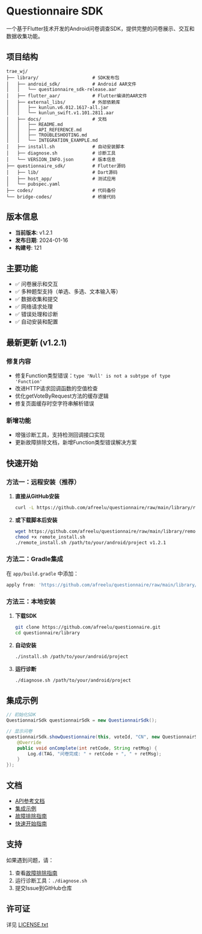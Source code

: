 # Questionnaire SDK

一个基于Flutter技术开发的Android问卷调查SDK，提供完整的问卷展示、交互和数据收集功能。

## 项目结构

```
trae_wj/
├── library/                    # SDK发布包
│   ├── android_sdk/            # Android AAR文件
│   │   └── questionnaire_sdk-release.aar
│   ├── flutter_aar/            # Flutter编译的AAR文件
│   ├── external_libs/          # 外部依赖库
│   │   ├── kunlun.v6.012.1617-all.jar
│   │   └── kunlun_swift.v1.101.2811.aar
│   ├── docs/                   # 文档
│   │   ├── README.md
│   │   ├── API_REFERENCE.md
│   │   ├── TROUBLESHOOTING.md
│   │   └── INTEGRATION_EXAMPLE.md
│   ├── install.sh              # 自动安装脚本
│   ├── diagnose.sh             # 诊断工具
│   └── VERSION_INFO.json       # 版本信息
├── questionnaire_sdk/          # Flutter源码
│   ├── lib/                    # Dart源码
│   ├── host_app/               # 测试应用
│   └── pubspec.yaml
├── codes/                      # 代码备份
└── bridge-codes/               # 桥接代码
```

## 版本信息

- **当前版本**: v1.2.1
- **发布日期**: 2024-01-16
- **构建号**: 121

## 主要功能

- ✅ 问卷展示和交互
- ✅ 多种题型支持（单选、多选、文本输入等）
- ✅ 数据收集和提交
- ✅ 网络请求处理
- ✅ 错误处理和诊断
- ✅ 自动安装和配置

## 最新更新 (v1.2.1)

### 修复内容
- 修复Function类型错误：`type 'Null' is not a subtype of type 'Function'`
- 改进HTTP请求回调函数的空值检查
- 优化getVoteByRequest方法的缓存逻辑
- 修复页面缓存时空字符串解析错误

### 新增功能
- 增强诊断工具，支持检测回调接口实现
- 更新故障排除文档，新增Function类型错误解决方案

## 快速开始

### 方法一：远程安装（推荐）

1. **直接从GitHub安装**
   ```bash
   curl -L https://github.com/afreelu/questionnaire/raw/main/library/remote_install.sh | bash -s /path/to/your/android/project
   ```

2. **或下载脚本后安装**
   ```bash
   wget https://github.com/afreelu/questionnaire/raw/main/library/remote_install.sh
   chmod +x remote_install.sh
   ./remote_install.sh /path/to/your/android/project v1.2.1
   ```

### 方法二：Gradle集成

在 `app/build.gradle` 中添加：
```gradle
apply from: 'https://github.com/afreelu/questionnaire/raw/main/library/gradle_integration.gradle'
```

### 方法三：本地安装

1. **下载SDK**
   ```bash
   git clone https://github.com/afreelu/questionnaire.git
   cd questionnaire/library
   ```

2. **自动安装**
   ```bash
   ./install.sh /path/to/your/android/project
   ```

3. **运行诊断**
   ```bash
   ./diagnose.sh /path/to/your/android/project
   ```

## 集成示例

```java
// 初始化SDK
QuestionnairSdk questionnairSdk = new QuestionnairSdk();

// 显示问卷
questionnairSdk.showQuestionnaire(this, voteId, "CN", new QuestionnairSdk.QuestionnairListioner() {
    @Override
    public void onComplete(int retCode, String retMsg) {
        Log.d(TAG, "问卷完成: " + retCode + ", " + retMsg);
    }
});
```

## 文档

- [API参考文档](library/docs/API_REFERENCE.md)
- [集成示例](library/docs/INTEGRATION_EXAMPLE.md)
- [故障排除指南](library/docs/TROUBLESHOOTING.md)
- [快速开始指南](library/QUICK_START.md)

## 支持

如果遇到问题，请：
1. 查看[故障排除指南](library/docs/TROUBLESHOOTING.md)
2. 运行诊断工具：`./diagnose.sh`
3. 提交Issue到GitHub仓库

## 许可证

详见 [LICENSE.txt](library/LICENSE.txt)
